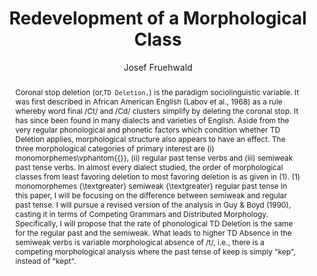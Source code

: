 ---
abstract: "Coronal stop deletion (or\u201A`TD Deletion\u201A`) is the paradigm sociolinguistic\
  \ variable. It was first described in African American English (Labov et al., 1968)\
  \ as a rule whereby word final /Ct/ and /Cd/ clusters simplify by deleting the coronal\
  \ stop. It has since been found in many dialects and varieties of English. Aside\
  \ from the very regular phonological and phonetic factors which condition whether\
  \ TD Deletion applies, morphological structure also appears to have an effect. The\
  \ three morphological categories of primary interest are (i) monomorphemes\\vphantom{\\\
  {}\\}, (ii) regular past tense verbs and (iii) semiweak past tense verbs. In almost\
  \ every dialect studied, the order of morphological classes from least favoring\
  \ deletion to most favoring deletion is as given in (1). (1) monomorphemes {\\textgreater}\
  \ semiweak {\\textgreater} regular past tense In this paper, I will be focusing\
  \ on the difference between semiweak and regular past tense. I will pursue a revised\
  \ version of the analysis in Guy \\& Boyd (1990), casting it in terms of Competing\
  \ Grammars and Distributed Morphology. Specifically, I will propose that the rate\
  \ of phonological TD Deletion is the same for the regular past and the semiweak.\
  \ What leads to higher TD Absence in the semiweak verbs is variable morphological\
  \ absence of /t/, i.e., there is a competing morphological analysis where the past\
  \ tense of keep is simply \"kep\", instead of \"kept\"."
author:
- Josef Fruehwald
category: paper
layout: publication
p_url: http://repository.upenn.edu/pwpl/vol18/iss1/10/
pages: 77--86
published: Penn Working Papers in Linguistics
tags:
- phonology
- distributed morphology
- langauge variation
- morphology
title: Redevelopment of a Morphological Class
volume: '18'
year: '2012'
---